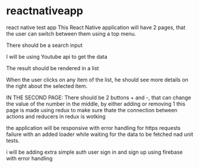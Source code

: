# reactnativeapp
react native test app
This  React Native application will have 2 pages, that the user can switch between them using a top menu.

There should be a search input

I will be using Youtube api to get the data

The result should be rendered in a list

When the user clicks on any item of the list, he should see more details on the right about the selected item.

IN THE SECOND PAGE:
There should be 2 buttons + and -, that can change the value of the number in the middle, by either adding or removing 1
this page is made using redux to make sure thate the connection between actions and reducers in redux is wotking 


the application will be responsive with error handling for https requests failure with an added loader while waiting for the data to be fetched nad unit tests.


i will be adding extra simple auth user sign in and sign up using firebase with error handling



